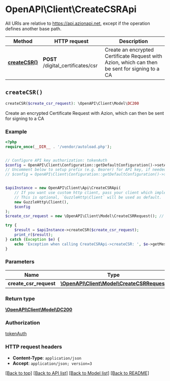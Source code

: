 # OpenAPI\Client\CreateCSRApi

All URIs are relative to https://api.azionapi.net, except if the operation defines another base path.

| Method | HTTP request | Description |
| ------------- | ------------- | ------------- |
| [**createCSR()**](CreateCSRApi.md#createCSR) | **POST** /digital_certificates/csr | Create an encrypted Certificate Request with Azion, which can then be sent for signing to a CA |


## `createCSR()`

```php
createCSR($create_csr_request): \OpenAPI\Client\Model\DC200
```

Create an encrypted Certificate Request with Azion, which can then be sent for signing to a CA

### Example

```php
<?php
require_once(__DIR__ . '/vendor/autoload.php');


// Configure API key authorization: tokenAuth
$config = OpenAPI\Client\Configuration::getDefaultConfiguration()->setApiKey('Authorization', 'YOUR_API_KEY');
// Uncomment below to setup prefix (e.g. Bearer) for API key, if needed
// $config = OpenAPI\Client\Configuration::getDefaultConfiguration()->setApiKeyPrefix('Authorization', 'Bearer');


$apiInstance = new OpenAPI\Client\Api\CreateCSRApi(
    // If you want use custom http client, pass your client which implements `GuzzleHttp\ClientInterface`.
    // This is optional, `GuzzleHttp\Client` will be used as default.
    new GuzzleHttp\Client(),
    $config
);
$create_csr_request = new \OpenAPI\Client\Model\CreateCSRRequest(); // \OpenAPI\Client\Model\CreateCSRRequest

try {
    $result = $apiInstance->createCSR($create_csr_request);
    print_r($result);
} catch (Exception $e) {
    echo 'Exception when calling CreateCSRApi->createCSR: ', $e->getMessage(), PHP_EOL;
}
```

### Parameters

| Name | Type | Description  | Notes |
| ------------- | ------------- | ------------- | ------------- |
| **create_csr_request** | [**\OpenAPI\Client\Model\CreateCSRRequest**](../Model/CreateCSRRequest.md)|  | |

### Return type

[**\OpenAPI\Client\Model\DC200**](../Model/DC200.md)

### Authorization

[tokenAuth](../../README.md#tokenAuth)

### HTTP request headers

- **Content-Type**: `application/json`
- **Accept**: `application/json; version=3`

[[Back to top]](#) [[Back to API list]](../../README.md#endpoints)
[[Back to Model list]](../../README.md#models)
[[Back to README]](../../README.md)
